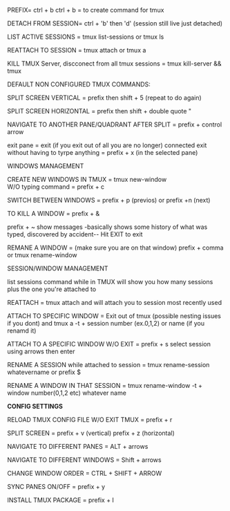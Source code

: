 
PREFIX= ctrl + b 
ctrl + b = to create command for tmux

DETACH FROM SESSION= ctrl + 'b' then 'd' (session still live just detached)

LIST ACTIVE SESSIONS = tmux list-sessions or tmux ls

REATTACH TO SESSION = tmux attach or tmux a

KILL TMUX Server, discconect from all tmux sessions = tmux kill-server && tmux

DEFAULT NON CONFIGURED TMUX COMMANDS:

SPLIT SCREEN VERTICAL = prefix then shift + 5 (repeat to do again)

SPLIT SCREEN HORIZONTAL = prefix then shift + double quote " 

NAVIGATE TO ANOTHER PANE/QUADRANT AFTER SPLIT = prefix + control arrow

exit pane = exit (if you exit out of all you are no longer) connected 
exit without having to tyrpe anything = prefix + x (in the selected pane)

WINDOWS MANAGEMENT

CREATE NEW WINDOWS IN TMUX = tmux new-window  
W/O typing command = prefix + c

SWITCH BETWEEN WINDOWS = prefix + p (previos) or prefix +n (next)

TO KILL A WINDOW = prefix + &

prefix + ~ show messages -basically shows some history of what was typed, discovered by accident-- Hit EXIT to exit

REMANE A WINDOW = (make sure you are on that window) prefix + comma 
or tmux rename-window 


SESSION/WINDOW MANAGEMENT

list sessions command while in TMUX will show you how many sessions plus the one you're attached to

REATTACH = tmux attach and will attach you to session most recently used

ATTACH TO SPECIFIC WINDOW = Exit out of tmux (possible nesting issues if you dont) and tmux a -t + session number (ex.0,1,2) or name (if you renamd it)

ATTACH TO A SPECIFIC WINDOW W/O EXIT = prefix + s select session using arrows then enter

RENAME A SESSION while attached to session = tmux rename-session whatevername
or prefix $

RENAME A WINDOW IN THAT SESSION = tmux rename-window -t + window number(0,1,2 etc) whatever name

**CONFIG SETTINGS**

RELOAD TMUX CONFIG FILE W/O EXIT TMUX = prefix + r 

SPLIT SCREEN = prefix + v  (vertical)  prefix + z (horizontal)

NAVIGATE TO DIFFERENT PANES = ALT + arrows

NAVIGATE TO DIFFERENT WINDOWS = Shift + arrows

CHANGE WINDOW ORDER = CTRL + SHIFT + ARROW

SYNC PANES ON/OFF = prefix + y  

INSTALL TMUX PACKAGE = prefix + I















